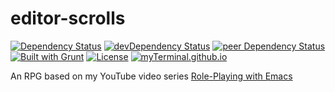 # editor-scrolls

[![Dependency Status](https://david-dm.org/myTerminal/editor-scrolls.svg)](https://david-dm.org/myTerminal/editor-scrolls/)
[![devDependency Status](https://david-dm.org/myTerminal/editor-scrolls/dev-status.svg)](https://david-dm.org/myTerminal/editor-scrolls#info=devDependencies)
[![peer Dependency Status](https://david-dm.org/myTerminal/editor-scrolls/peer-status.svg)](https://david-dm.org/myTerminal/editor-scrolls#info=peerDependencies)
[![Built with Grunt](https://cdn.gruntjs.com/builtwith.png)](http://gruntjs.com/)
[![License](https://img.shields.io/badge/LICENSE-GPL%20v3.0-blue.svg)](https://www.gnu.org/licenses/gpl.html)
[![myTerminal.github.io](https://myTerminal.github.io/badges/myTerminal.svg)](http://myterminal.github.io/)

An RPG based on my YouTube video series [Role-Playing with Emacs](https://www.youtube.com/playlist?list=PLPCM9PO0p2kLGcF0fOrg0cMoFnWZRFScV)
